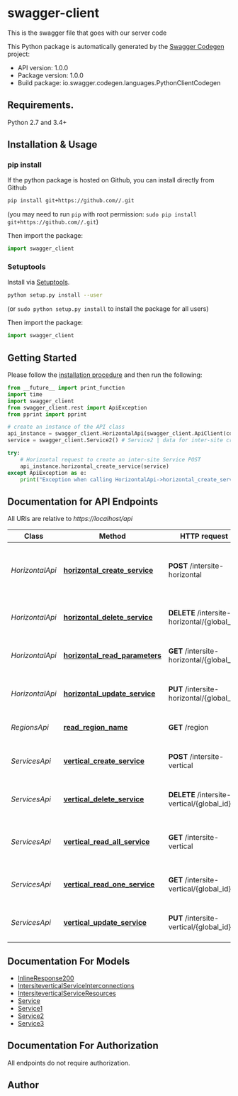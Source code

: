 # swagger-client
This is the swagger file that goes with our server code

This Python package is automatically generated by the [Swagger Codegen](https://github.com/swagger-api/swagger-codegen) project:

- API version: 1.0.0
- Package version: 1.0.0
- Build package: io.swagger.codegen.languages.PythonClientCodegen

## Requirements.

Python 2.7 and 3.4+

## Installation & Usage
### pip install

If the python package is hosted on Github, you can install directly from Github

```sh
pip install git+https://github.com//.git
```
(you may need to run `pip` with root permission: `sudo pip install git+https://github.com//.git`)

Then import the package:
```python
import swagger_client 
```

### Setuptools

Install via [Setuptools](http://pypi.python.org/pypi/setuptools).

```sh
python setup.py install --user
```
(or `sudo python setup.py install` to install the package for all users)

Then import the package:
```python
import swagger_client
```

## Getting Started

Please follow the [installation procedure](#installation--usage) and then run the following:

```python
from __future__ import print_function
import time
import swagger_client
from swagger_client.rest import ApiException
from pprint import pprint

# create an instance of the API class
api_instance = swagger_client.HorizontalApi(swagger_client.ApiClient(configuration))
service = swagger_client.Service2() # Service2 | data for inter-site creation

try:
    # Horizontal request to create an inter-site Service POST
    api_instance.horizontal_create_service(service)
except ApiException as e:
    print("Exception when calling HorizontalApi->horizontal_create_service: %s\n" % e)

```

## Documentation for API Endpoints

All URIs are relative to *https://localhost/api*

Class | Method | HTTP request | Description
------------ | ------------- | ------------- | -------------
*HorizontalApi* | [**horizontal_create_service**](docs/HorizontalApi.md#horizontal_create_service) | **POST** /intersite-horizontal | Horizontal request to create an inter-site Service POST
*HorizontalApi* | [**horizontal_delete_service**](docs/HorizontalApi.md#horizontal_delete_service) | **DELETE** /intersite-horizontal/{global_id} | Deletes an inter-site Service DELETE
*HorizontalApi* | [**horizontal_read_parameters**](docs/HorizontalApi.md#horizontal_read_parameters) | **GET** /intersite-horizontal/{global_id} | Read the local cidr of an inter-site Service
*HorizontalApi* | [**horizontal_update_service**](docs/HorizontalApi.md#horizontal_update_service) | **PUT** /intersite-horizontal/{global_id} | Update an already deployed service
*RegionsApi* | [**read_region_name**](docs/RegionsApi.md#read_region_name) | **GET** /region | Get the local region name
*ServicesApi* | [**vertical_create_service**](docs/ServicesApi.md#vertical_create_service) | **POST** /intersite-vertical | Creates an inter-site Service POST
*ServicesApi* | [**vertical_delete_service**](docs/ServicesApi.md#vertical_delete_service) | **DELETE** /intersite-vertical/{global_id} | Deletes an inter-site Service DELETE
*ServicesApi* | [**vertical_read_all_service**](docs/ServicesApi.md#vertical_read_all_service) | **GET** /intersite-vertical | the inter-site Service mapping structure GET
*ServicesApi* | [**vertical_read_one_service**](docs/ServicesApi.md#vertical_read_one_service) | **GET** /intersite-vertical/{global_id} | Read one inter-site Service GET
*ServicesApi* | [**vertical_update_service**](docs/ServicesApi.md#vertical_update_service) | **PUT** /intersite-vertical/{global_id} | Update an already deployed service


## Documentation For Models

 - [InlineResponse200](docs/InlineResponse200.md)
 - [IntersiteverticalServiceInterconnections](docs/IntersiteverticalServiceInterconnections.md)
 - [IntersiteverticalServiceResources](docs/IntersiteverticalServiceResources.md)
 - [Service](docs/Service.md)
 - [Service1](docs/Service1.md)
 - [Service2](docs/Service2.md)
 - [Service3](docs/Service3.md)


## Documentation For Authorization

 All endpoints do not require authorization.


## Author



